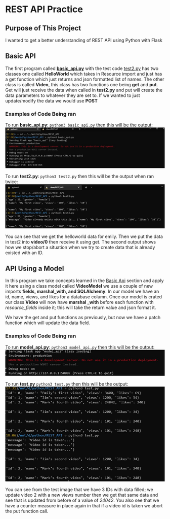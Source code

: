 # REST API Practice

## Purpose of This Project

I wanted to get a better understanding of REST API using Python with Flask

## Basic API

The first program called [**basic_api.py**](basic_api.py) with the test code [test2.py](test2.py) has two classes one
called **HelloWorld** which takes in Resource import and just has a get function which just returns and json formatted
list of names. The other class is called **Video**, this class has two functions one being **get** and **put**. Get will
just receive the data when called in **test2.py** and put will create the data parameters to whatever they are set to.
If we wanted to just update/modify the data we would use **POST**

### Examples of Code Being ran

To run **basic_api.py**: `python3 basic_api.py` then this will be the output:
![basic-api](API_Example/basic-start.jpg)

To run **test2.py**: `python3 test2.py` then this will be the output when ran twice:
![test2](API_Example/test2.jpg)

You can see that we get the helloworld data for emily. Then we put the data in test2 into **video/0** then receive it 
using get. The second output shows how we stop/abort a situation when we try to create data that is already existed with
an ID.

## API Using a Model

In this program we take concepts learned in the [Basic Api](#Basic-API) section and apply it here using a class model
called **VideoModel** we use a couple of new imports **fields, marshal_with, and SQLAlchemy**. In our model we have an
id, name, views, and likes for a database column. Once our model is crated our class **Video** will now have **marshal
_with** before each function with *resource_fields* inside it; this will take the return value and json format it. 

We have the get and put functions as previously, but now we have a patch function which will update the data field.

### Examples of Code Being ran

To run **model_api.py**: `python3 model_api.py` then this will be the output:
![model-start](API_Example/model-start.jpg)

To run **test.py** `python3 test.py` then this will be the output:
![test.py](API_Example/test.jpg)

You can see from the test image that we have 3 IDs with data filled; we update video 2 with a new views number then we 
get that same data and see that is updated from before of a value of *24042*. You also see that we have a counter
measure in place again in that if a video id is taken we abort the put function call.
